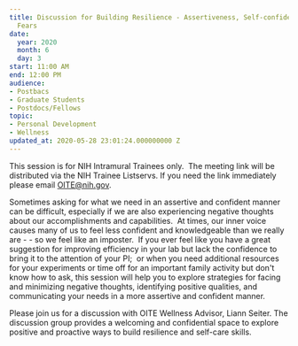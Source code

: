```yaml
---
title: Discussion for Building Resilience - Assertiveness, Self-confidence, & Imposter
  Fears
date:
  year: 2020
  month: 6
  day: 3
start: 11:00 AM
end: 12:00 PM
audience:
- Postbacs
- Graduate Students
- Postdocs/Fellows
topic:
- Personal Development
- Wellness
updated_at: 2020-05-28 23:01:24.000000000 Z
---
```

This session is for NIH Intramural Trainees only.  The meeting link will
be distributed via the NIH Trainee Listservs. If you need the link
immediately please email OITE@nih.gov.

Sometimes asking for what we need in an assertive and confident manner
can be difficult, especially if we are also experiencing negative
thoughts about our accomplishments and capabilities.  At times, our
inner voice causes many of us to feel less confident and knowledgeable
than we really are - - so we feel like an imposter.  If you ever feel
like you have a great suggestion for improving efficiency in your lab
but lack the confidence to bring it to the attention of your PI;  or
when you need additional resources for your experiments or time off for
an important family activity but don\'t know how to ask, this session
will help you to explore strategies for facing and minimizing negative
thoughts, identifying positive qualities, and communicating your needs
in a more assertive and confident manner.

Please join us for a discussion with OITE Wellness Advisor, Liann
Seiter. The discussion group provides a welcoming and confidential space
to explore positive and proactive ways to build resilience and self-care
skills.
